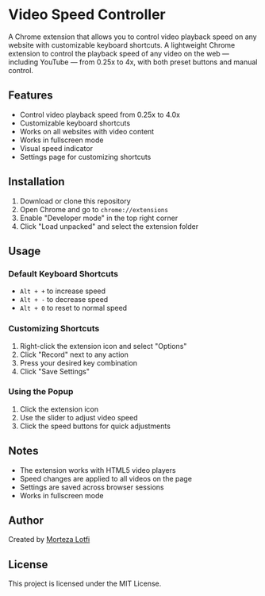 # Video Speed Controller

A Chrome extension that allows you to control video playback speed on any website with customizable keyboard shortcuts.
A lightweight Chrome extension to control the playback speed of any video on the web — including YouTube — from 0.25x to 4x, with both preset buttons and manual control.

## Features

- Control video playback speed from 0.25x to 4.0x
- Customizable keyboard shortcuts
- Works on all websites with video content
- Works in fullscreen mode
- Visual speed indicator
- Settings page for customizing shortcuts

## Installation

1. Download or clone this repository
2. Open Chrome and go to `chrome://extensions`
3. Enable "Developer mode" in the top right corner
4. Click "Load unpacked" and select the extension folder

## Usage

### Default Keyboard Shortcuts
- `Alt + +` to increase speed
- `Alt + -` to decrease speed
- `Alt + 0` to reset to normal speed

### Customizing Shortcuts
1. Right-click the extension icon and select "Options"
2. Click "Record" next to any action
3. Press your desired key combination
4. Click "Save Settings"

### Using the Popup
1. Click the extension icon
2. Use the slider to adjust video speed
3. Click the speed buttons for quick adjustments

## Notes
- The extension works with HTML5 video players
- Speed changes are applied to all videos on the page
- Settings are saved across browser sessions
- Works in fullscreen mode

## Author
Created by [Morteza Lotfi](https://mortezaalotfi.com)

## License
This project is licensed under the MIT License. 
